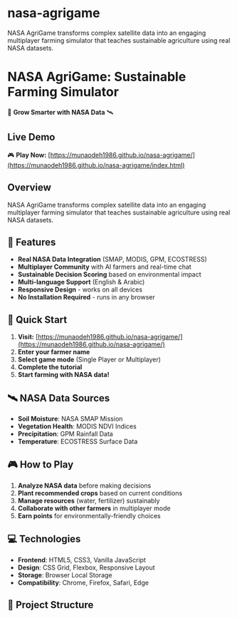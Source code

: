# nasa-agrigame
NASA AgriGame transforms complex satellite data into an engaging multiplayer farming simulator that teaches sustainable agriculture using real NASA datasets.
# NASA AgriGame: Sustainable Farming Simulator

🌾 **Grow Smarter with NASA Data** 🛰️

## Live Demo
🎮 **Play Now:** [https://munaodeh1986.github.io/nasa-agrigame/](https://munaodeh1986.github.io/nasa-agrigame/index.html)

## Overview
NASA AgriGame transforms complex satellite data into an engaging multiplayer farming simulator that teaches sustainable agriculture using real NASA datasets.

## 🎯 Features
- **Real NASA Data Integration** (SMAP, MODIS, GPM, ECOSTRESS)
- **Multiplayer Community** with AI farmers and real-time chat
- **Sustainable Decision Scoring** based on environmental impact
- **Multi-language Support** (English & Arabic)
- **Responsive Design** - works on all devices
- **No Installation Required** - runs in any browser

## 🚀 Quick Start
1. **Visit:** [https://munaodeh1986.github.io/nasa-agrigame/](https://munaodeh1986.github.io/nasa-agrigame/)
2. **Enter your farmer name**
3. **Select game mode** (Single Player or Multiplayer)
4. **Complete the tutorial**
5. **Start farming with NASA data!**

## 🛰️ NASA Data Sources
- **Soil Moisture**: NASA SMAP Mission
- **Vegetation Health**: MODIS NDVI Indices
- **Precipitation**: GPM Rainfall Data
- **Temperature**: ECOSTRESS Surface Data

## 🎮 How to Play
1. **Analyze NASA data** before making decisions
2. **Plant recommended crops** based on current conditions
3. **Manage resources** (water, fertilizer) sustainably
4. **Collaborate with other farmers** in multiplayer mode
5. **Earn points** for environmentally-friendly choices

## 💻 Technologies
- **Frontend**: HTML5, CSS3, Vanilla JavaScript
- **Design**: CSS Grid, Flexbox, Responsive Layout
- **Storage**: Browser Local Storage
- **Compatibility**: Chrome, Firefox, Safari, Edge

## 📁 Project Structure

